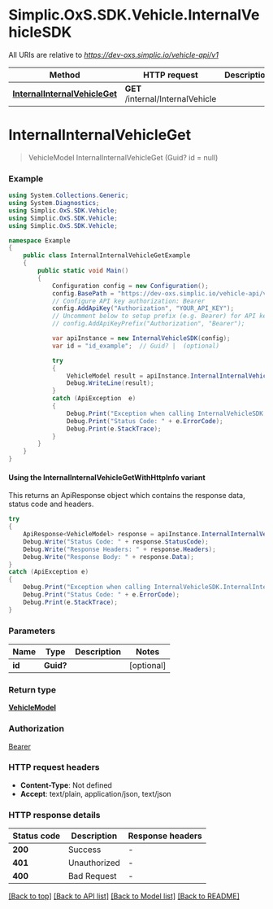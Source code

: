 # Simplic.OxS.SDK.Vehicle.InternalVehicleSDK

All URIs are relative to *https://dev-oxs.simplic.io/vehicle-api/v1*

| Method | HTTP request | Description |
|--------|--------------|-------------|
| [**InternalInternalVehicleGet**](InternalVehicleSDK.md#internalinternalvehicleget) | **GET** /internal/InternalVehicle |  |

<a id="internalinternalvehicleget"></a>
# **InternalInternalVehicleGet**
> VehicleModel InternalInternalVehicleGet (Guid? id = null)



### Example
```csharp
using System.Collections.Generic;
using System.Diagnostics;
using Simplic.OxS.SDK.Vehicle;
using Simplic.OxS.SDK.Vehicle;
using Simplic.OxS.SDK.Vehicle;

namespace Example
{
    public class InternalInternalVehicleGetExample
    {
        public static void Main()
        {
            Configuration config = new Configuration();
            config.BasePath = "https://dev-oxs.simplic.io/vehicle-api/v1";
            // Configure API key authorization: Bearer
            config.AddApiKey("Authorization", "YOUR_API_KEY");
            // Uncomment below to setup prefix (e.g. Bearer) for API key, if needed
            // config.AddApiKeyPrefix("Authorization", "Bearer");

            var apiInstance = new InternalVehicleSDK(config);
            var id = "id_example";  // Guid? |  (optional) 

            try
            {
                VehicleModel result = apiInstance.InternalInternalVehicleGet(id);
                Debug.WriteLine(result);
            }
            catch (ApiException  e)
            {
                Debug.Print("Exception when calling InternalVehicleSDK.InternalInternalVehicleGet: " + e.Message);
                Debug.Print("Status Code: " + e.ErrorCode);
                Debug.Print(e.StackTrace);
            }
        }
    }
}
```

#### Using the InternalInternalVehicleGetWithHttpInfo variant
This returns an ApiResponse object which contains the response data, status code and headers.

```csharp
try
{
    ApiResponse<VehicleModel> response = apiInstance.InternalInternalVehicleGetWithHttpInfo(id);
    Debug.Write("Status Code: " + response.StatusCode);
    Debug.Write("Response Headers: " + response.Headers);
    Debug.Write("Response Body: " + response.Data);
}
catch (ApiException e)
{
    Debug.Print("Exception when calling InternalVehicleSDK.InternalInternalVehicleGetWithHttpInfo: " + e.Message);
    Debug.Print("Status Code: " + e.ErrorCode);
    Debug.Print(e.StackTrace);
}
```

### Parameters

| Name | Type | Description | Notes |
|------|------|-------------|-------|
| **id** | **Guid?** |  | [optional]  |

### Return type

[**VehicleModel**](VehicleModel.md)

### Authorization

[Bearer](../README.md#Bearer)

### HTTP request headers

 - **Content-Type**: Not defined
 - **Accept**: text/plain, application/json, text/json


### HTTP response details
| Status code | Description | Response headers |
|-------------|-------------|------------------|
| **200** | Success |  -  |
| **401** | Unauthorized |  -  |
| **400** | Bad Request |  -  |

[[Back to top]](#) [[Back to API list]](../README.md#documentation-for-api-endpoints) [[Back to Model list]](../README.md#documentation-for-models) [[Back to README]](../README.md)

